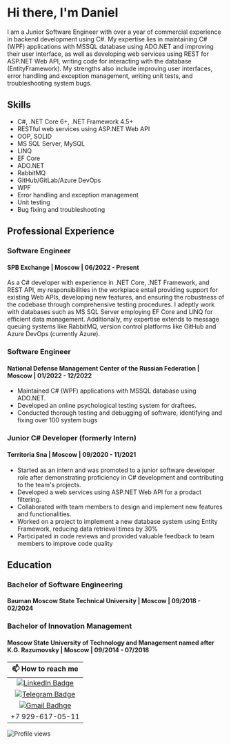 # Hi there, I'm Daniel

I am a Junior Software Engineer with over a year of commercial experience in backend development using C#.
My expertise lies in maintaining C# (WPF) applications with MSSQL database using ADO.NET and improving their user interface,
as well as developing web services using REST for ASP.NET Web API, writing code for interacting with the database (EntityFramework).
My strengths also include improving user interfaces, error handling and exception management, writing unit tests, and troubleshooting system bugs.

## Skills

* C#, .NET Core 6+, .NET Framework 4.5+
* RESTful web services using ASP.NET Web API
* OOP, SOLID
* MS SQL Server, MySQL
* LINQ
* EF Core
* ADO.NET
* RabbitMQ
* GitHub/GitLab/Azure DevOps
* WPF
* Error handling and exception management
* Unit testing
* Bug fixing and troubleshooting

## Professional Experience

### Software Engineer

#### SPB Exchange | Moscow | 06/2022 - Present

As a C# developer with experience in .NET Core, .NET Framework, and REST API, 
my responsibilities in the workplace entail providing support for existing Web APIs, 
developing new features, and ensuring the robustness of the codebase through comprehensive testing procedures. 
I adeptly work with databases such as MS SQL Server employing EF Core and LINQ for efficient data management. 
Additionally, my expertise extends to message queuing systems like RabbitMQ, 
version control platforms like GitHub and Azure DevOps (currently Azure).

### Software Engineer

#### National Defense Management Center of the Russian Federation | Moscow | 01/2022 - 12/2022

* Maintained C# (WPF) applications with MSSQL database using ADO.NET.
* Developed an online psychological testing system for draftees.
* Conducted thorough testing and debugging of software, identifying and fixing over 100 system bugs

### Junior C# Developer (formerly Intern)

#### Territoria Sna | Moscow | 09/2020 - 11/2021

* Started as an intern and was promoted to a junior software developer role after demonstrating proficiency in C# development and contributing to the team's projects.
* Developed a web services using ASP.NET Web API for a prodact filtering.
* Collaborated with team members to design and implement new features and functionalities.
* Worked on a project to implement a new database system using Entity Framework, reducing data retrieval times by 30%
* Participated in code reviews and provided valuable feedback to team members to improve code quality

## Education

### Bachelor of Software Engineering

#### Bauman Moscow State Technical University | Moscow | 09/2018 - 02/2024

### Bachelor of Innovation Management

#### Moscow State University of Technology and Management named after K.G. Razumovsky | Moscow | 09/2014 - 07/2018

| 📫 How to reach me |
| :---: |
| [![LinkedIn Badge](https://img.shields.io/badge/linkedin-%230077B5.svg?&style=for-the-badge&logo=linkedin&logoColor=white)](https://www.linkedin.com/in/sheda-vedne/) |
| [![Telegram Badge](https://img.shields.io/badge/Telegram-2CA5E0?style=for-the-badge&logo=telegram&logoColor=white)](https://t.me/Sheda_Vedne) |
| [![Gmail Badhge](https://img.shields.io/badge/Gmail-D14836?style=for-the-badge&logo=gmail&logoColor=white)](mailto:fellowers.flobot@gmail.com) |
| +7 929-617-05-11 |

![Profile views](https://komarev.com/ghpvc/?username=shedagit&style=flat-square)
